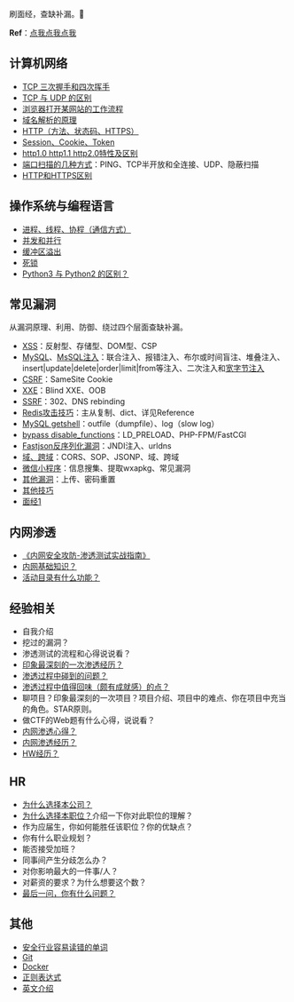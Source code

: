 刷面经，查缺补漏。🐶

**Ref**：[点我点我点我](./Reference.md)

## 计算机网络

- [TCP 三次握手和四次挥手](./计算机网络/TCP三次握手和四次挥手.md)
- [TCP 与 UDP 的区别](./计算机网络/TCP与UDP的区别.md)
- [浏览器打开某网站的工作流程](./计算机网络/浏览器打开某网站的工作流程.md)
- [域名解析的原理](./计算机网络/域名解析的原理.md)
- [HTTP（方法、状态码、HTTPS）](https://cyc2018.github.io/CS-Notes/#/notes/HTTP)
- [Session、Cookie、Token](./计算机网络/Session、Cookie、Token.md)
- [http1.0 http1.1 http2.0特性及区别](./计算机网络/http1.0%20http1.1%20http2.0特性及区别.md)
- [端口扫描的几种方式](./计算机网络/端口扫描的几种方式.md)：PING、TCP半开放和全连接、UDP、隐蔽扫描
- [HTTP和HTTPS区别](https://juejin.im/entry/58d7635e5c497d0057fae036)

## 操作系统与编程语言

- [进程、线程、协程（通信方式）](./操作系统与编程语言/进程、线程、协程.md)
- [并发和并行](./操作系统与编程语言/并发和并行.md)
- [缓冲区溢出](./操作系统与编程语言/缓冲区溢出.md)
- [死锁](./操作系统与编程语言/死锁.md)
- [Python3 与 Python2 的区别？](./操作系统与编程语言/Python3与Python2的区别.md)

## 常见漏洞

从漏洞原理、利用、防御、绕过四个层面查缺补漏。

- [XSS](./常见漏洞/XSS.md)：反射型、存储型、DOM型、CSP
- [MySQL](https://github.com/aleenzz/MYSQL_SQL_BYPASS_WIKI)、[MsSQL注入](https://github.com/aleenzz/MSSQL_SQL_BYPASS_WIKI)：联合注入、报错注入、布尔或时间盲注、堆叠注入、insert|update|delete|order|limit|from等注入、二次注入和[宽字节注入](./常见漏洞/宽字节注入.md)
- [CSRF](./常见漏洞/CSRF.md)：SameSite Cookie
- [XXE](./常见漏洞/XXE.md)：Blind XXE、OOB
- [SSRF](./常见漏洞/SSRF.md)：302、DNS rebinding
- [Redis攻击技巧](./常见漏洞/Redis攻击技巧.md)：主从复制、dict、详见Reference
- [MySQL getshell](./常见漏洞/MySQL%20getshell.md)：outfile（dumpfile）、log（slow log）
- [bypass disable_functions](./常见漏洞/bypass%20disable_functions.md)：LD_PRELOAD、PHP-FPM/FastCGI
- [Fastjson反序列化漏洞](./常见漏洞/Fastjson反序列化漏洞.md)：JNDI注入、urldns
- [域、跨域](./常见漏洞/域的概念、跨域的方法.md)：CORS、SOP、JSONP、域、跨域
- [微信小程序](./常见漏洞/微信小程序.md)：信息搜集、提取wxapkg、常见漏洞
- [其他漏洞](./常见漏洞/其他漏洞.md)：上传、密码重置
- [其他技巧](./常见漏洞/其他技巧.md)
- [面经1](./常见漏洞/面经1.md)

## 内网渗透

- [《内网安全攻防-渗透测试实战指南》](https://github.com/SewellDinG/Pentest-Notes)
- [内网基础知识？](./内网渗透/内网基础知识.md)
- [活动目录有什么功能？](./内网渗透/活动目录有什么功能.md)

## 经验相关

- 自我介绍
- 挖过的漏洞？
- 渗透测试的流程和心得说说看？
- [印象最深刻的一次渗透经历？](./经验相关/印象最深刻的一次渗透经历.md)
- [渗透过程中碰到的问题？](./经验相关/渗透过程中碰到的问题.md)
- [渗透过程中值得回味（颇有成就感）的点？](./经验相关/渗透过程中值得回味（颇有成就感）的点.md)
- 聊项目？印象最深刻的一次项目？项目介绍、项目中的难点、你在项目中充当的角色。STAR原则。
- 做CTF的Web题有什么心得，说说看？
- [内网渗透心得？](./经验相关/内网渗透心得.md)
- [内网渗透经历？](./经验相关/内网渗透经历.md)
- [HW经历？](./经验相关/HW经历.md)

## HR

- [为什么选择本公司？](./HR/为什么选择本公司.md)
- [为什么选择本职位？](./HR/为什么选择本职位.md)介绍一下你对此职位的理解？
- 作为应届生，你如何能胜任该职位？你的优缺点？
- 你有什么职业规划？
- 能否接受加班？
- 同事间产生分歧怎么办？
- 对你影响最大的一件事/人？
- 对薪资的要求？为什么想要这个数？
- [最后一问，你有什么问题？](./HR/你有什么问题.md)

## 其他

- [安全行业容易读错的单词](./其他/安全行业容易读错的单词.md)
- [Git](https://cyc2018.github.io/CS-Notes/#/notes/Git)
- [Docker](https://cyc2018.github.io/CS-Notes/#/notes/Docker)
- [正则表达式](https://cyc2018.github.io/CS-Notes/#/notes/正则表达式)
- [英文介绍](./其他/英文介绍.md)

